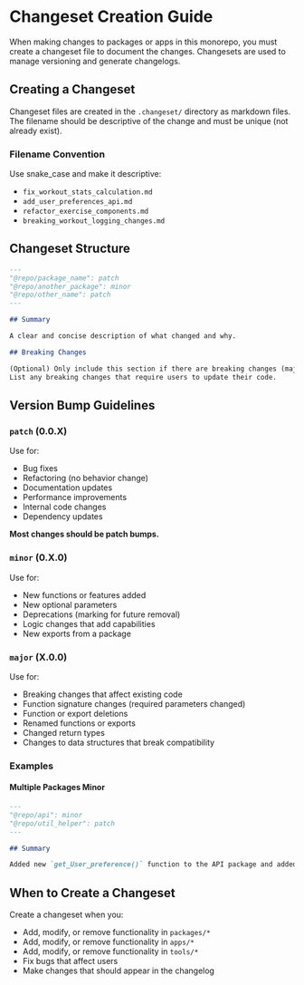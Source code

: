 # Changeset Creation Guide

When making changes to packages or apps in this monorepo, you must create a changeset file to document the changes. Changesets are used to manage versioning and generate changelogs.

## Creating a Changeset

Changeset files are created in the `.changeset/` directory as markdown files. The filename should be descriptive of the change and must be unique (not already exist).

### Filename Convention

Use snake_case and make it descriptive:
- `fix_workout_stats_calculation.md`
- `add_user_preferences_api.md`
- `refactor_exercise_components.md`
- `breaking_workout_logging_changes.md`

## Changeset Structure

```markdown
---
"@repo/package_name": patch
"@repo/another_package": minor
"@repo/other_name": patch
---

## Summary

A clear and concise description of what changed and why.

## Breaking Changes

(Optional) Only include this section if there are breaking changes (major version bumps).
List any breaking changes that require users to update their code.
```

## Version Bump Guidelines

### `patch` (0.0.X)
Use for:
- Bug fixes
- Refactoring (no behavior change)
- Documentation updates
- Performance improvements
- Internal code changes
- Dependency updates

**Most changes should be patch bumps.**

### `minor` (0.X.0)
Use for:
- New functions or features added
- New optional parameters
- Deprecations (marking for future removal)
- Logic changes that add capabilities
- New exports from a package

### `major` (X.0.0)
Use for:
- Breaking changes that affect existing code
- Function signature changes (required parameters changed)
- Function or export deletions
- Renamed functions or exports
- Changed return types
- Changes to data structures that break compatibility

### Examples

#### Multiple Packages Minor
```markdown
---
"@repo/api": minor
"@repo/util_helper": patch
---

## Summary

Added new `get_User_preference()` function to the API package and added a `get_current_time()` function to the util helper package
```

## When to Create a Changeset

Create a changeset when you:
- Add, modify, or remove functionality in `packages/*`
- Add, modify, or remove functionality in `apps/*`
- Add, modify, or remove functionality in `tools/*`
- Fix bugs that affect users
- Make changes that should appear in the changelog
